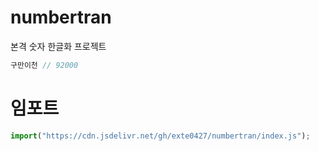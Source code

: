 # numbertran
본격 숫자 한글화 프로젝트
```js
구만이천 // 92000
```

# 임포트
```js
import("https://cdn.jsdelivr.net/gh/exte0427/numbertran/index.js");
```
